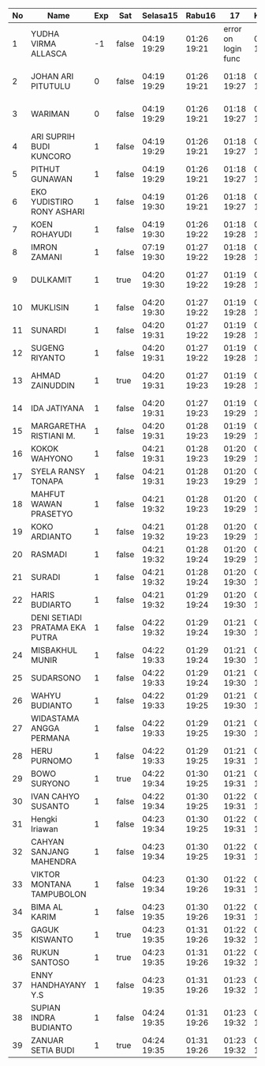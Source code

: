 | No | Name | Exp | Sat | Selasa15 | Rabu16 | 17 | Kamis17 | Jumat18 | Sabtu19 | 21 |
|-----|-----|-----|-----|-----|-----|-----|-----|-----|-----|-----|
| 1 | YUDHA VIRMA ALLASCA | -1 | false | 04:19 19:29 | 01:26 19:21 | error on login func | 03:14 19:27 | 01:00 19:08 | -- | error on login func |
| 2 | JOHAN ARI PITUTULU | 0 | false | 04:19 19:29 | 01:26 19:21 | 01:18 19:27 | 01:00 19:08 | -- | error on login func |
| 3 | WARIMAN | 0 | false | 04:19 19:29 | 01:26 19:21 | 01:18 19:27 | 01:00 19:08 | -- | error on login func |
| 4 | ARI SUPRIH BUDI KUNCORO | 1 | false | 04:19 19:29 | 01:26 19:21 | 01:18 19:27 | 01:00 19:08 | -- | 01:16 - |
| 5 | PITHUT GUNAWAN | 1 | false | 04:19 19:29 | 01:26 19:21 | 01:18 19:27 | 01:00 19:08 | -- | 01:17 - |
| 6 | EKO YUDISTIRO RONY ASHARI | 1 | false | 04:19 19:30 | 01:26 19:21 | 01:18 19:27 | 01:00 19:08 | -- | 01:17 - |
| 7 | KOEN ROHAYUDI | 1 | false | 04:19 19:30 | 01:26 19:22 | 01:18 19:28 | 01:01 19:08 | -- | 01:17 - |
| 8 | IMRON ZAMANI | 1 | false | 07:19 19:30 | 01:27 19:22 | 01:18 19:28 | 01:01 19:09 | -- | 01:17 - |
| 9 | DULKAMIT | 1 | true | 04:20 19:30 | 01:27 19:22 | 01:19 19:28 | 01:01 19:09 | error on login func | 03:07 19:24 | 01:17 - |
| 10 | MUKLISIN | 1 | false | 04:20 19:30 | 01:27 19:22 | 01:19 19:28 | 01:01 19:09 | -- | 01:17 - |
| 11 | SUNARDI | 1 | false | 04:20 19:31 | 01:27 19:22 | 01:19 19:28 | 01:01 19:09 | -- | 01:17 - |
| 12 | SUGENG RIYANTO | 1 | false | 04:20 19:31 | 01:27 19:22 | 01:19 19:28 | 01:01 19:09 | -- | 01:18 - |
| 13 | AHMAD ZAINUDDIN | 1 | true | 04:20 19:31 | 01:27 19:23 | 01:19 19:28 | 01:01 19:09 | error on login func | 03:07 19:24 | 01:18 - |
| 14 | IDA JATIYANA | 1 | false | 04:20 19:31 | 01:27 19:23 | 01:19 19:29 | 01:02 19:09 | -- | 01:18 - |
| 15 | MARGARETHA RISTIANI M. | 1 | false | 04:20 19:31 | 01:28 19:23 | 01:19 19:29 | 01:02 19:10 | -- | 01:18 - |
| 16 | KOKOK WAHYONO | 1 | false | 04:21 19:31 | 01:28 19:23 | 01:20 19:29 | 01:02 19:10 | -- | 01:18 - |
| 17 | SYELA RANSY TONAPA | 1 | false | 04:21 19:31 | 01:28 19:23 | 01:20 19:29 | 01:02 19:10 | -- | 01:18 - |
| 18 | MAHFUT WAWAN PRASETYO | 1 | false | 04:21 19:32 | 01:28 19:23 | 01:20 19:29 | 01:02 19:10 | -- | 01:18 - |
| 19 | KOKO ARDIANTO | 1 | false | 04:21 19:32 | 01:28 19:23 | 01:20 19:29 | 01:02 19:10 | -- | 01:19 - |
| 20 | RASMADI | 1 | false | 04:21 19:32 | 01:28 19:24 | 01:20 19:29 | 01:02 19:10 | -- | 01:19 - |
| 21 | SURADI | 1 | false | 04:21 19:32 | 01:28 19:24 | 01:20 19:30 | 01:03 19:10 | -- | 01:19 - |
| 22 | HARIS BUDIARTO | 1 | false | 04:21 19:32 | 01:29 19:24 | 01:20 19:30 | 01:03 19:11 | -- | 01:19 - |
| 23 | DENI SETIADI PRATAMA EKA PUTRA | 1 | false | 04:22 19:32 | 01:29 19:24 | 01:21 19:30 | 01:03 19:11 | -- | 01:19 - |
| 24 | MISBAKHUL MUNIR | 1 | false | 04:22 19:33 | 01:29 19:24 | 01:21 19:30 | 01:03 19:11 | -- | 01:19 - |
| 25 | SUDARSONO | 1 | false | 04:22 19:33 | 01:29 19:24 | 01:21 19:30 | 01:03 19:11 | -- | 01:19 - |
| 26 | WAHYU BUDIANTO | 1 | false | 04:22 19:33 | 01:29 19:25 | 01:21 19:30 | 01:03 19:11 | -- | 01:20 - |
| 27 | WIDASTAMA ANGGA PERMANA | 1 | false | 04:22 19:33 | 01:29 19:25 | 01:21 19:30 | 01:03 19:11 | -- | 01:20 - |
| 28 | HERU PURNOMO | 1 | false | 04:22 19:33 | 01:29 19:25 | 01:21 19:31 | 01:04 19:11 | -- | 01:20 - |
| 29 | BOWO SURYONO | 1 | true | 04:22 19:34 | 01:30 19:25 | 01:21 19:31 | 01:04 19:12 | 01:19 19:24 | 01:20 - |
| 30 | IVAN CAHYO SUSANTO | 1 | false | 04:22 19:34 | 01:30 19:25 | 01:22 19:31 | 01:04 19:12 | -- | 01:20 - |
| 31 | Hengki Iriawan | 1 | false | 04:23 19:34 | 01:30 19:25 | 01:22 19:31 | 01:04 19:12 | -- | 01:20 - |
| 32 | CAHYAN SANJANG MAHENDRA | 1 | false | 04:23 19:34 | 01:30 19:25 | 01:22 19:31 | 01:04 19:12 | -- | 01:20 - |
| 33 | VIKTOR MONTANA TAMPUBOLON | 1 | false | 04:23 19:34 | 01:30 19:26 | 01:22 19:31 | 01:04 19:12 | -- | 01:21 - |
| 34 | BIMA AL KARIM | 1 | false | 04:23 19:35 | 01:30 19:26 | 01:22 19:31 | 01:04 19:12 | -- | 01:21 - |
| 35 | GAGUK KISWANTO | 1 | true | 04:23 19:35 | 01:31 19:26 | 01:22 19:32 | 01:04 19:12 | 01:19 19:24 | 01:21 - |
| 36 | RUKUN SANTOSO | 1 | true | 04:23 19:35 | 01:31 19:26 | 01:22 19:32 | 01:05 19:13 | 01:19 19:24 | 01:21 - |
| 37 | ENNY HANDHAYANY Y.S | 1 | false | 04:23 19:35 | 01:31 19:26 | 01:23 19:32 | 01:05 19:13 | -- | 01:21 - |
| 38 | SUPIAN INDRA BUDIANTO | 1 | false | 04:24 19:35 | 01:31 19:26 | 01:23 19:32 | 01:05 19:13 | -- | 01:21 - |
| 39 | ZANUAR SETIA BUDI | 1 | true | 04:24 19:35 | 01:31 19:26 | 01:23 19:32 | 01:05 19:13 | 01:20 19:25 | 01:21 - |

